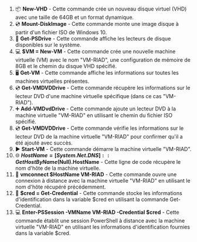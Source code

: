 

1. 📦 **New-VHD** - Cette commande crée un nouveau disque virtuel (VHD) avec une taille de 64GB et un format dynamique.
2. 💿 **Mount-DiskImage** - Cette commande monte une image disque à partir d'un fichier ISO de Windows 10.
3. 💾 **Get-PSDrive** - Cette commande affiche les lecteurs de disque disponibles sur le système.
4. 💻 **$VM = New-VM** - Cette commande crée une nouvelle machine virtuelle (VM) avec le nom "VM-RIAD", une configuration de mémoire de 8GB et le chemin du disque VHD spécifié.
5. 🖥️ **Get-VM** - Cette commande affiche les informations sur toutes les machines virtuelles présentes.
6. 💿 **Get-VMDVDDrive** - Cette commande récupère les informations sur le lecteur DVD d'une machine virtuelle spécifique (dans ce cas "VM-RIAD").
7. ➕ **Add-VMDvdDrive** - Cette commande ajoute un lecteur DVD à la machine virtuelle "VM-RIAD" en utilisant le chemin du fichier ISO spécifié.
8. 💿 **Get-VMDVDDrive** - Cette commande vérifie les informations sur le lecteur DVD de la machine virtuelle "VM-RIAD" pour confirmer qu'il a été ajouté avec succès.
9. ▶️ **Start-VM** - Cette commande démarre la machine virtuelle "VM-RIAD".
10. 🌐 **$HostName = [System.Net.DNS]::GetHostByName($Null).HostName** - Cette ligne de code récupère le nom d'hôte de la machine virtuelle.
11. 🔗 **vmconnect $HostName VM-RIAD** - Cette commande ouvre une connexion à distance avec la machine virtuelle "VM-RIAD" en utilisant le nom d'hôte récupéré précédemment.
12. 🔐 **$cred = Get-Credential** - Cette commande stocke les informations d'identification dans la variable $cred en utilisant la commande Get-Credential.
13. 💻 **Enter-PSSession -VMName VM-RIAD -Credential $cred** - Cette commande établit une session PowerShell à distance avec la machine virtuelle "VM-RIAD" en utilisant les informations d'identification fournies dans la variable $cred.


